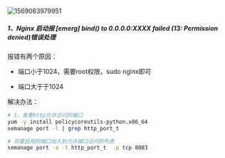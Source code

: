 ![1569063979951](C:\Users\lazcy\AppData\Roaming\Typora\typora-user-images\1569063979951.png)

##### 1、Nginx 启动报 [emerg] bind() to 0.0.0.0:XXXX failed (13: Permission denied)错误处理

报错有两个原因：

- 端口小于1024，需要root权限，sudo nginx即可

- 端口大于于1024

解决办法：

```bash
# 1、查看http允许访问的端口
yum -y install policycoreutils-python.x86_64
semanage port -l | grep http_port_t

# 将要启用的端口加入到允许端口访问的列表
semanage port -a -t http_port_t  -p tcp 8003
```

